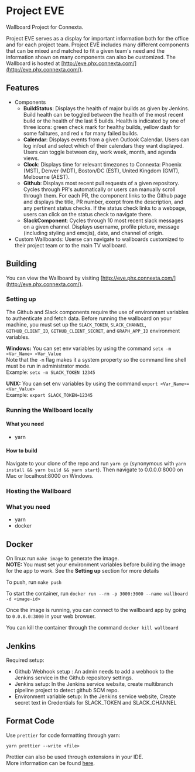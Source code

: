 # Project EVE

Wallboard Project for Connexta.

Project EVE serves as a display for important information both for the office and for each project team.  Project EVE includes many different components that can be mixed and matched to fit a given team's need and the information shown on many components can also be customized.  The Wallboard is hosted at [http://eve.phx.connexta.com/](http://eve.phx.connexta.com/).

## Features

- Components
  - **BuildStatus**: Displays the health of major builds as given by Jenkins.  Build health can be toggled between the health of the most recent build or the health of the last 5 builds.  Health is indicated by one of three icons: green check mark for healthy builds, yellow dash for some failtures, and red x for many failed builds.
  - **Calendar**: Displays events from a given Outlook Calendar.  Users can log in/out and select which of their calendars they want displayed.  Users can toggle between day, work week, month, and agenda views.
  - **Clock**: Displays time for relevant timezones to Connexta: Phoenix (MST), Denver (MDT), Boston/DC (EST), United Kingdom (GMT), Melbourne (AEST).
  - **Github**: Displays most recent pull requests of a given repository.  Cycles through PR's automatically or users can manually scroll through them.  For each PR, the component links to the Github page and displays the title, PR number, exerpt from the description, and any pertinent status checks.  If the status check links to a webpage, users can click on the status check to navigate there.
  - **SlackComponent**: Cycles through 10 most recent slack messages on a given channel.  Displays username, profile picture, message (including styling and emojis), date, and channel of origin.
- Custom Wallboards: Userse can navigate to wallboards customized to their project team or to the main TV wallboard.

## Building
You can view the Wallboard by visiting [http://eve.phx.connexta.com/](http://eve.phx.connexta.com/).

### Setting up
The Github and Slack components require the use of environmant variables to authenticate and fetch data.  Before running the wallboard on your machine, you must set up the ```SLACK_TOKEN```, ```SLACK_CHANNEL```, ```GITHUB_CLIENT_ID```, ```GITHUB_CLIENT_SECRET```, and ```GRAPH_APP_ID``` environment variables.

**Windows:** You can set env variables by using the command ```setx -m <Var_Name> <Var_Value```  
Note that the ```-m``` flag makes it a system property so the command line shell must be run in 
administrator mode.  
Example: ```setx -m SLACK_TOKEN 12345```
  
**UNIX:** You can set env variables by using the command ```export <Var_Name>=<Var_Value>```  
Example: ```export SLACK_TOKEN=12345```

### Running the Wallboard locally
#### What you need
- yarn

#### How to build
Navigate to your clone of the repo and run `yarn go` (synonymous with `yarn install && yarn build && yarn start`).  Then navigate to 0.0.0.0:8000 on Mac or localhost:8000 on Windows.


### Hosting the Wallboard
### What you need
- yarn
- docker

## Docker
On linux run ```make image``` to generate the image.  
**NOTE:** You must set your environment variables before building the image for the app to work. 
See the **Setting up** section for more details  
  
To push, run ```make push```
  
To start the container, run ```docker run --rm -p 3000:3000 --name wallboard -d <image-id>```  
  
Once the image is running, you can connect to the wallboard app by going to ```0.0.0.0:3000``` in your web browser.
  
You can kill the container through the command ```docker kill wallboard```  

## Jenkins

Required setup:

- Github Webhook setup : An admin needs to add a webhook to the Jenkins service in the Github repository settings.
- Jenkins setup: In the Jenkins service website, create multibranch pipeline project to detect github SCM repo.
- Environment variable setup: In the Jenkins service website, Create secret text in Credentials for SLACK_TOKEN and SLACK_CHANNEL

## Format Code
Use `prettier` for code formatting through yarn:  
```
yarn prettier --write <file>
```  
  
Prettier can also be used through extensions in your IDE.   
More information can be found [here](https://prettier.io/).
